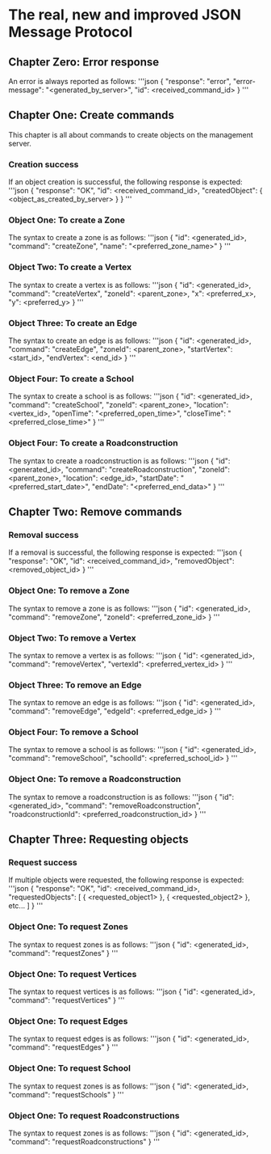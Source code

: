 # The real, new and improved JSON Message Protocol

## Chapter Zero: Error response

An error is always reported as follows:
'''json
{
    "response": "error",
    "error-message": "<generated_by_server>",
    "id": <received_command_id>
}
'''

## Chapter One: Create commands

This chapter is all about commands to create objects on the 
management server.

### Creation success

If an object creation is successful, the following response 
is expected:
'''json
{
    "response": "OK",
    "id": <received_command_id>,
    "createdObject": { <object_as_created_by_server> }
}
'''

### Object One: To create a Zone

The syntax to create a zone is as follows:
'''json
{
    "id": <generated_id>,
    "command": "createZone",
    "name": "<preferred_zone_name>"
}
'''

### Object Two: To create a Vertex

The syntax to create a vertex is as follows:
'''json
{
    "id": <generated_id>,
    "command": "createVertex",
    "zoneId": <parent_zone>,
    "x": <preferred_x>,
    "y": <preferred_y>
}
'''

### Object Three: To create an Edge

The syntax to create an edge is as follows:
'''json
{
    "id": <generated_id>,
    "command": "createEdge",
    "zoneId": <parent_zone>,
    "startVertex": <start_id>,
    "endVertex": <end_id>
}
'''

### Object Four:  To create a School

The syntax to create a school is as follows:
'''json
{
    "id": <generated_id>,
    "command": "createSchool",
    "zoneId": <parent_zone>,
    "location": <vertex_id>,
    "openTime": "<preferred_open_time>",
    "closeTime": "<preferred_close_time>"
}
'''

### Object Four: To create a Roadconstruction

The syntax to create a roadconstruction is as follows:
'''json
{
    "id": <generated_id>,
    "command": "createRoadconstruction",
    "zoneId": <parent_zone>,
    "location": <edge_id>,
    "startDate": "<preferred_start_date>",
    "endDate": "<preferred_end_data>"
}
'''

## Chapter Two: Remove commands

### Removal success

If a removal is successful, the following response is 
expected:
'''json
{
    "response": "OK",
    "id": <received_command_id>,
    "removedObject": <removed_object_id>
}
'''

### Object One: To remove a Zone

The syntax to remove a zone is as follows:
'''json
{
    "id": <generated_id>,
    "command": "removeZone",
    "zoneId": <preferred_zone_id>
}
'''

### Object Two: To remove a Vertex

The syntax to remove a vertex is as follows:
'''json
{
    "id": <generated_id>,
    "command": "removeVertex",
    "vertexId": <preferred_vertex_id>
}
'''

### Object Three: To remove an Edge

The syntax to remove an edge is as follows:
'''json
{
    "id": <generated_id>,
    "command": "removeEdge",
    "edgeId": <preferred_edge_id>
}
'''

### Object Four: To remove a School

The syntax to remove a school is as follows:
'''json
{
    "id": <generated_id>,
    "command": "removeSchool",
    "schoolId": <preferred_school_id>
}
'''

### Object One: To remove a Roadconstruction

The syntax to remove a roadconstruction is as follows:
'''json
{
    "id": <generated_id>,
    "command": "removeRoadconstruction",
    "roadconstructionId": <preferred_roadconstruction_id>
}
'''

## Chapter Three: Requesting objects

### Request success

If multiple objects were requested, the following 
response is expected:
'''json
{
    "response": "OK",
    "id": <received_command_id>,
    "requestedObjects": [
        { <requested_object1> },
        { <requested_object2> },
        etc...
    ]
}
'''

### Object One: To request Zones

The syntax to request zones is as follows:
'''json
{
    "id": <generated_id>,
    "command": "requestZones"
}
'''

### Object One: To request Vertices

The syntax to request vertices is as follows:
'''json
{
    "id": <generated_id>,
    "command": "requestVertices"
}
'''

### Object One: To request Edges

The syntax to request edges is as follows:
'''json
{
    "id": <generated_id>,
    "command": "requestEdges"
}
'''

### Object One: To request School

The syntax to request zones is as follows:
'''json
{
    "id": <generated_id>,
    "command": "requestSchools"
}
'''

### Object One: To request Roadconstructions

The syntax to request zones is as follows:
'''json
{
    "id": <generated_id>,
    "command": "requestRoadconstructions"
}
'''
